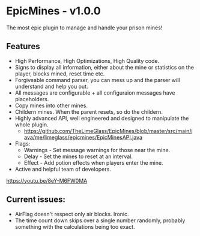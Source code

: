 # EpicMines - v1.0.0
The most epic plugin to manage and handle your prison mines!

## Features
- High Performance, High Optimizations, High Quality code.
- Signs to display all information, either about the mine or statistics on the player, blocks mined, reset time etc.
- Forgiveable command parser, you can mess up and the parser will understand and help you out.
- All messages are configurable + all configuraion messages have placeholders.
- Copy mines into other mines.
- Childern mines. When the parent resets, so do the childern.
- Highly advanced API, well engineered and designed to manipulate the whole plugin.
  - https://github.com/TheLimeGlass/EpicMines/blob/master/src/main/java/me/limeglass/epicmines/EpicMinesAPI.java
- Flags:
  - Warnings - Set message warnings for those near the mine.
  - Delay - Set the mines to reset at an interval.
  - Effect - Add potion effects when players enter the mine.
- Active and helpful team of developers.

https://youtu.be/8eY-M6FW0MA

## Current issues:
- AirFlag doesn't respect only air blocks. Ironic.
- The time count down skips over a single number randomly, probably something with the calculations being too exact.
